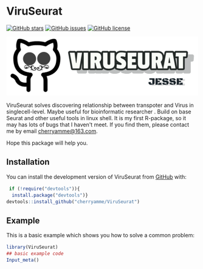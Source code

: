 
# ViruSeurat
[![GitHub stars](https://img.shields.io/github/stars/cherryamme/ViruSeurat)](https://github.com/cherryamme/ViruSeurat/stargazers)    [![GitHub issues](https://img.shields.io/github/issues/cherryamme/ViruSeurat)](https://github.com/cherryamme/ViruSeurat/issues)   [![GitHub license](https://img.shields.io/github/license/cherryamme/ViruSeurat)](https://github.com/cherryamme/ViruSeurat/blob/master/LICENSE)
<!-- badges: start -->

![Jesse](./ViruSeurat_logo.png)

<!-- badges: end -->

ViruSeurat solves discovering relationship between transpoter and Virus in singlecell-level.
Maybe useful for bioinformatic researcher . Build on base Seurat and other useful tools in linux shell. 
It is my first R-package, so it may has lots of bugs that I haven't meet. If you find them, please contact me by email cherryamme@163.com.

Hope this package will help you.

## Installation

You can install the development version of ViruSeurat from [GitHub](https://github.com/) with:

``` r
 if (!require("devtools")){
  install.package("devtools")}
devtools::install_github("cherryamme/ViruSeurat")
```

## Example

This is a basic example which shows you how to solve a common problem:

``` r
library(ViruSeurat)
## basic example code
Input_meta()

```

